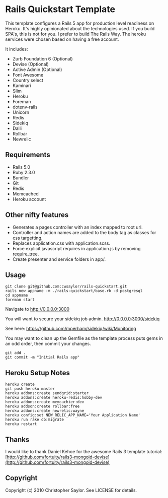 # Rails Quickstart Template

This template configures a Rails 5 app for production level readiness on Heroku.
It's highly opinionated about the technologies used. If you build SPA's, this is not for you.
I prefer to build The Rails Way.
The heroku services were chosen based on having a free account.

It includes:

* Zurb Foundation 6 (Optional)
* Devise (Optional)
* Active Admin (Optional)
* Font Awesome
* Country select
* Kaminari
* Slim
* Heroku
* Foreman
* dotenv-rails
* Unicorn
* Redis
* Sidekiq
* Dalli
* Rollbar
* Newrelic

## Requirements

* Rails 5.0
* Ruby 2.3.0
* Bundler
* Git
* Redis
* Memcached
* Heroku account

## Other nifty features

* Generates a pages controller with an index mapped to root url.
* Controller and action names are added to the body tag as classes for css targetting.
* Replaces application.css with application.scss.
* Force explicit javascript requires in application.js by removing require_tree.
* Create presenter and service folders in app/.

## Usage

    git clone git@github.com:cwsaylor/rails-quickstart.git
    rails new appname -m ./rails-quickstart/base.rb -d postgresql
    cd appname
    foreman start

Navigate to http://0.0.0.0:3000

You will want to secure your sidekiq job admin.
http://0.0.0.0:3000/sidekiq

See here:
https://github.com/mperham/sidekiq/wiki/Monitoring

You may want to clean up the Gemfile as the template process puts gems in an odd order,
then commit your changes.

    git add .
    git commit -m "Initial Rails app"

## Heroku Setup Notes

    heroku create
    git push heroku master
    heroku addons:create sendgrid:starter
    heroku addons:create heroku-redis:hobby-dev
    heroku addons:create memcachier:dev
    heroku addson:create rollbar:free
    heroku addons:create newrelic:wayne
    heroku config:set NEW_RELIC_APP_NAME='Your Application Name'
    heroku run rake db:migrate
    heroku restart

## Thanks

I would like to thank Daniel Kehoe for the awesome Rails 3 template tutorial:
[http://github.com/fortuity/rails3-mongoid-devise](http://github.com/fortuity/rails3-mongoid-devise)

## Copyright

Copyright (c) 2010 Christopher Saylor. See LICENSE for details.
